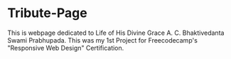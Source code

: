# Tribute-Page
This is webpage dedicated to Life of His Divine Grace A. C. Bhaktivedanta Swami Prabhupada. This was my 1st Project for Freecodecamp's "Responsive Web Design" Certification.
